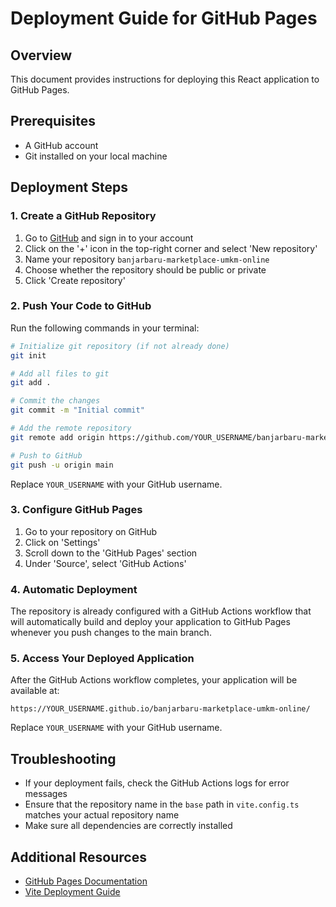# Deployment Guide for GitHub Pages

## Overview
This document provides instructions for deploying this React application to GitHub Pages.

## Prerequisites
- A GitHub account
- Git installed on your local machine

## Deployment Steps

### 1. Create a GitHub Repository
1. Go to [GitHub](https://github.com/) and sign in to your account
2. Click on the '+' icon in the top-right corner and select 'New repository'
3. Name your repository `banjarbaru-marketplace-umkm-online`
4. Choose whether the repository should be public or private
5. Click 'Create repository'

### 2. Push Your Code to GitHub

Run the following commands in your terminal:

```bash
# Initialize git repository (if not already done)
git init

# Add all files to git
git add .

# Commit the changes
git commit -m "Initial commit"

# Add the remote repository
git remote add origin https://github.com/YOUR_USERNAME/banjarbaru-marketplace-umkm-online.git

# Push to GitHub
git push -u origin main
```

Replace `YOUR_USERNAME` with your GitHub username.

### 3. Configure GitHub Pages

1. Go to your repository on GitHub
2. Click on 'Settings'
3. Scroll down to the 'GitHub Pages' section
4. Under 'Source', select 'GitHub Actions'

### 4. Automatic Deployment

The repository is already configured with a GitHub Actions workflow that will automatically build and deploy your application to GitHub Pages whenever you push changes to the main branch.

### 5. Access Your Deployed Application

After the GitHub Actions workflow completes, your application will be available at:

```
https://YOUR_USERNAME.github.io/banjarbaru-marketplace-umkm-online/
```

Replace `YOUR_USERNAME` with your GitHub username.

## Troubleshooting

- If your deployment fails, check the GitHub Actions logs for error messages
- Ensure that the repository name in the `base` path in `vite.config.ts` matches your actual repository name
- Make sure all dependencies are correctly installed

## Additional Resources

- [GitHub Pages Documentation](https://docs.github.com/en/pages)
- [Vite Deployment Guide](https://vitejs.dev/guide/static-deploy.html#github-pages)